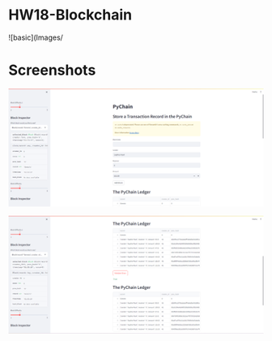 # HW18-Blockchain

![basic](Images/
# Screenshots 


![Streamlit Screenshot](Images/Screenshot%202023-09-28%20213848.png)

![Streamlit Screenshot](Images/Screenshot%202023-09-28%20213913.png)